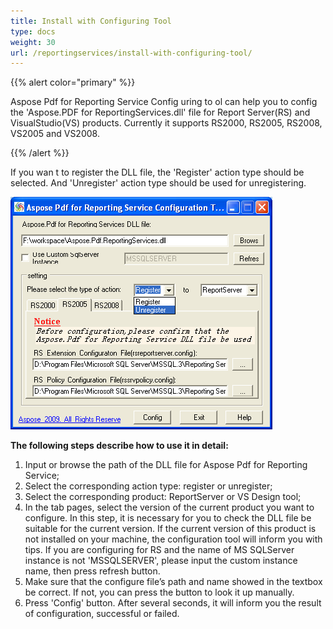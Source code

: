 ```yaml
---
title: Install with Configuring Tool
type: docs
weight: 30
url: /reportingservices/install-with-configuring-tool/
---
```


{{% alert color="primary" %}} 

Aspose Pdf for Reporting Service Config uring to ol can help you to config the 'Aspose.PDF for ReportingServices.dll' file for Report Server(RS) and VisualStudio(VS) products. Currently it supports RS2000, RS2005, RS2008, VS2005 and VS2008.

{{% /alert %}} 

If you wan t to register the DLL file, the 'Register' action type should be selected. And 'Unregister' action type should be used for unregistering. 

![todo:image_alt_text](install-with-configuring-tool_1.png)

**The following steps describe how to use it in detail:**

1. Input or browse the path of the DLL file for Aspose Pdf for Reporting Service;
1. Select the corresponding action type: register or unregister;
1. Select the corresponding product: ReportServer or VS Design tool;
1. In the tab pages, select the version of the current product you want to configure. In this step, it is necessary for you to check the DLL file be suitable for the current version. If the current version of this product is not installed on your machine, the configuration tool will inform you with tips. If you are configuring for RS and the name of MS SQLServer instance is not 'MSSQLSERVER', please input the custom instance name, then press refresh button.
1. Make sure that the configure file’s path and name showed in the textbox be correct. If not, you can press the button to look it up manually.
1. Press 'Config' button. After several seconds, it will inform you the result of configuration, successful or failed.
